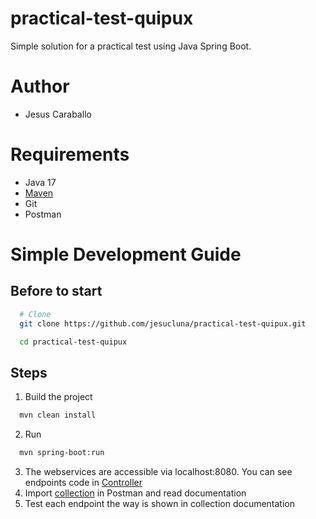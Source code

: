 # practical-test-quipux
Simple solution for a practical test using Java Spring Boot.

# Author
- Jesus Caraballo

# Requirements
- Java 17
- [Maven](https://maven.apache.org/install.html)
- Git
- Postman

# Simple Development Guide
## Before to start
```sh
  # Clone
  git clone https://github.com/jesucluna/practical-test-quipux.git
```
```sh
  cd practical-test-quipux
```
## Steps
1. Build the project
```sh
  mvn clean install
```   
2. Run
```sh
  mvn spring-boot:run
```
3. The webservices are accessible via localhost:8080. You can see endpoints code in [Controller](src/main/java/com/quipux/practical_test/controller)
4. Import [collection](https://api.postman.com/collections/21030947-3d896cd9-0d1c-41f6-b023-5dce699ae6e3?access_key=) in Postman and read documentation
5. Test each endpoint the way is shown in collection documentation
